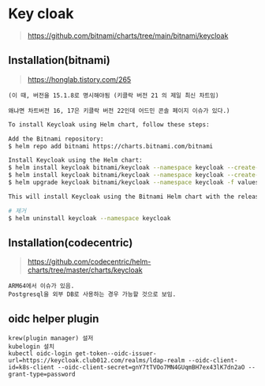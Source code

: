 # Key cloak

> https://github.com/bitnami/charts/tree/main/bitnami/keycloak

## Installation(bitnami)

> https://honglab.tistory.com/265

```
(이 때, 버전을 15.1.8로 명시해야됨 (키클락 버전 21 의 제일 최신 차트임)

왜냐면 차트버전 16, 17은 키클락 버전 22인데 어드민 콘솔 페이지 이슈가 있다.)
```

```sh
To install Keycloak using Helm chart, follow these steps:

Add the Bitnami repository:
$ helm repo add bitnami https://charts.bitnami.com/bitnami

Install Keycloak using the Helm chart:
$ helm install keycloak bitnami/keycloak --namespace keycloak --create-namespace -f values.yaml --version 15.1.8
$ helm install keycloak bitnami/keycloak --namespace keycloak --create-namespace -f values.yaml
$ helm upgrade keycloak bitnami/keycloak --namespace keycloak -f values.yaml

This will install Keycloak using the Bitnami Helm chart with the release name "my-keycloak". You can customize the installation by providing additional configuration values

# 제거
$ helm uninstall keycloak --namespace keycloak
```

## Installation(codecentric)

> https://github.com/codecentric/helm-charts/tree/master/charts/keycloak

```text
ARM64에서 이슈가 있음.
Postgresql을 외부 DB로 사용하는 경우 가능할 것으로 보임.
```

## oidc helper plugin

```
krew(plugin manager) 설저
kubelogin 설치
kubectl oidc-login get-token--oidc-issuer-url=https://keycloak.club012.com/realms/ldap-realm --oidc-client-id=k8s-client --oidc-client-secret=gnY7tTVOo7MN4GUqmBH7ex43lK7dn2aO --grant-type=password
```
